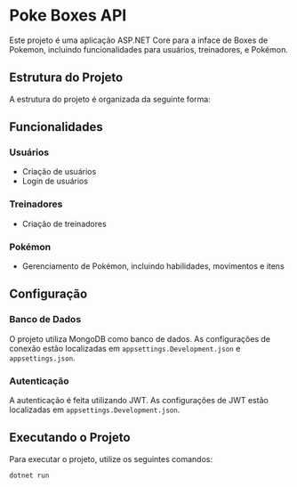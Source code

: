 # Poke Boxes API

Este projeto é uma aplicação ASP.NET Core para a inface de Boxes de Pokemon, incluindo funcionalidades para usuários, treinadores, e Pokémon.

## Estrutura do Projeto

A estrutura do projeto é organizada da seguinte forma:

## Funcionalidades

### Usuários

- Criação de usuários
- Login de usuários

### Treinadores

- Criação de treinadores

### Pokémon

- Gerenciamento de Pokémon, incluindo habilidades, movimentos e itens

## Configuração

### Banco de Dados

O projeto utiliza MongoDB como banco de dados. As configurações de conexão estão localizadas em `appsettings.Development.json` e `appsettings.json`.

### Autenticação

A autenticação é feita utilizando JWT. As configurações de JWT estão localizadas em `appsettings.Development.json`.

## Executando o Projeto

Para executar o projeto, utilize os seguintes comandos:

```sh
dotnet run
